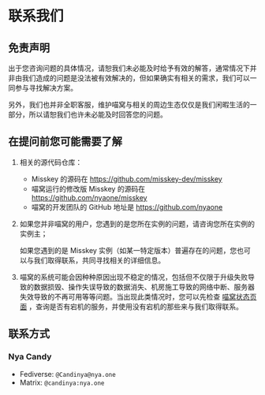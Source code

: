 # 联系我们

## 免责声明

出于您咨询问题的具体情况，请恕我们未必能及时给予有效的解答，通常情况下并非由我们造成的问题是没法被有效解决的，但如果确实有相关的需求，我们可以一同参与寻找解决方案。

另外，我们也并非全职客服，维护喵窝与相关的周边生态仅仅是我们闲暇生活的一部分，所以请恕我们也许未必能及时回答您的问题。

## 在提问前您可能需要了解

1. 相关的源代码仓库：
    - Misskey 的源码在 https://github.com/misskey-dev/misskey 
    - 喵窝运行的修改版 Misskey 的源码在 https://github.com/nyaone/misskey 
    - 喵窝的开发团队的 GitHub 地址是 https://github.com/nyaone

2. 
    如果您并非喵窝的用户，您遇到的是您所在实例的问题，请咨询您所在实例的实例主；

    如果您遇到的是 Misskey 实例（如某一特定版本）普遍存在的问题，您也可以与我们取得联系，共同寻找相关的详细信息。

3. 喵窝的系统可能会因种种原因出现不稳定的情况，包括但不仅限于升级失败导致的数据损毁、操作失误导致的数据消失、机房施工导致的网络中断、服务器失效导致的不再可用等等问题。当出现此类情况时，您可以先检查 [喵窝状态页面](https://status.nya.one) ，查询是否有宕机的服务，并使用没有宕机的那些来与我们取得联系。

## 联系方式

### Nya Candy

- Fediverse: `@Candinya@nya.one`
- Matrix: `@candinya:nya.one`
